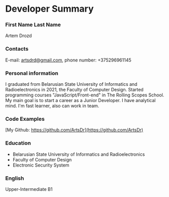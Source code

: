 # Developer Summary

### First Name Last Name
Artem Drozd

### Contacts
E-mail: artsdrd@gmail.com, phone number: +375296961145

### Personal information
I graduated from Belarusian State University of Informatics and Radioelectronics in 2021, the Faculty of Computer Design. Started programming courses "JavaScript/Front-end" in The Rolling Scopes School. My main goal is to start a career as a Junior Developer. I have analytical mind. I'm fast learner, also can work in team.

### Code Examples
[My Github: https://github.com/ArtsDr](https://github.com/ArtsDr)

### Education
- Belarusian State University of Informatics and Radioelectronics
- Faculty of Computer Design
- Electronic Security System

### English
Upper-Intermediate B1